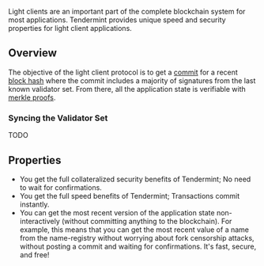 Light clients are an important part of the complete blockchain system for most applications.  Tendermint provides unique speed and security properties for light client applications.

## Overview

The objective of the light client protocol is to get a [commit](Validators#committing-a-block) for a recent [block hash](Block-Structure#block-hash) where the commit includes a majority of signatures from the last known validator set.  From there, all the application state is verifiable with [merkle proofs](Merkle-Trees#iavl-tree).

### Syncing the Validator Set
TODO

## Properties

- You get the full collateralized security benefits of Tendermint;  No need to wait for confirmations.
- You get the full speed benefits of Tendermint;  Transactions commit instantly.
- You can get the most recent version of the application state non-interactively (without committing anything to the blockchain).  For example, this means that you can get the most recent value of a name from the name-registry without worrying about fork censorship attacks, without posting a commit and waiting for confirmations.  It's fast, secure, and free!
